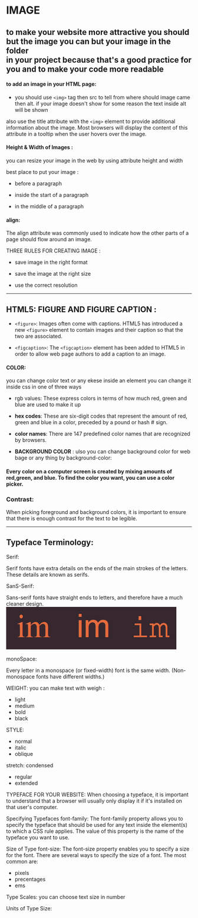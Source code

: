 # IMAGE 

## to make your website more attractive you should but the image you can but your image in the folder <br> in your project because that's a good practice for you and to make your code more readable

#### to add an image in your HTML page: 
- you should use ```<img>``` tag then src to tell from where should image came then alt.
 if your image doesn't show for some reason the text inside alt will be shown 
 
 also use the title
attribute with the ```<img>``` element
to provide additional information
about the image. Most browsers
will display the content of this attribute in a tooltip when 
the user hovers over the image.

#### Height & Width of Images : 
you can resize your image in the web by using attribute height and width 

best place to put your image :
* before a paragraph

* inside the start of a paragraph

* in the middle of a paragraph

#### align:

The align attribute was
commonly used to indicate how
the other parts of a page should
flow around an image.

THREE RULES FOR CREATING IMAGE :

* save image in the right format

* save the image at the right size

* use the correct resolution

* * *

## HTML5: FIGURE AND FIGURE CAPTION :

* ```<figure>```:
Images often come with
captions. HTML5 has introduced
a new ```<figure>``` element to
contain images and their caption
so that the two are associated.

* ```<figcaption>```:
The ```<figcaption>``` element has
been added to HTML5 in order
to allow web page authors to add
a caption to an image.

#### COLOR:

you can change color text or any ekese inside an element you can change it inside css in one of three ways

* rgb values:
These express colors in terms
of how much red, green and
blue are used to make it up

* **hex codes**:
These are six-digit codes that
represent the amount of red,
green and blue in a color,
preceded by a pound or hash #
sign.

* **color names**:
There are 147 predefined color
names that are recognized
by browsers.

* **BACKGROUND COLOR** :
ulso you can change background color for web bage or any thing by 
background-color:

#### Every color on a computer screen is created by mixing amounts of red,green, and blue. To find the color you want, you can use a color picker.

### Contrast:
When picking foreground and background
colors, it is important to ensure that there is enough contrast for the text to be legible.

* * * 
## Typeface Terminology:

Serif:

Serif fonts have extra details on the ends of the main strokes of the letters. These details are 
known as serifs.


SanS-Serif:

Sans-serif fonts have straight ends to letters, and therefore have a much cleaner design.
![Drag Racing](/img/text.png)


monoSpace:

Every letter in a monospace (or fixed-width) font is the same width. (Non-monospace fonts have 
different widths.)

WEIGHT:
you can make text with weigh :
- light
- medium
- bold
- black

STYLE:
- normal 
- italic
- oblique

stretch:
condensed
- regular
- extended

TYPEFACE FOR YOUR WEBSITE:
When choosing
a typeface, it
is important to
understand that a
browser will usually only display it if it's
installed on that
user's computer.

Specifying Typefaces
font-family:
The font-family property
allows you to specify the
typeface that should be used for
any text inside the element(s) to
which a CSS rule applies. The value of this property is the
name of the typeface you want
to use.

Size of Type
font-size:
The font-size property enables
you to specify a size for the
font. There are several ways to
specify the size of a font. The
most common are:
- pixels
- precentages
- ems

Type Scales:
you can choose text size in number 


Units of Type Size: